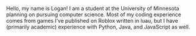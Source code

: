 Hello, my name is Logan! I am a student at the University of Minnesota planning on pursuing computer science. Most of my coding experience comes from games I've published on Roblox written in luau, but I have (primarily academic) experience with Python, Java, and JavaScript as well.
